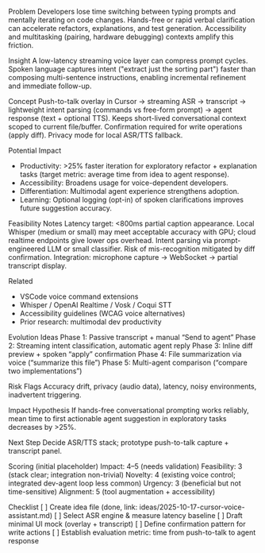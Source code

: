 Problem
Developers lose time switching between typing prompts and mentally iterating on code changes. Hands-free or rapid verbal clarification can accelerate refactors, explanations, and test generation. Accessibility and multitasking (pairing, hardware debugging) contexts amplify this friction.

Insight
A low-latency streaming voice layer can compress prompt cycles. Spoken language captures intent ("extract just the sorting part") faster than composing multi-sentence instructions, enabling incremental refinement and immediate follow-up.

Concept
Push-to-talk overlay in Cursor → streaming ASR → transcript → lightweight intent parsing (commands vs free-form prompt) → agent response (text + optional TTS). Keeps short-lived conversational context scoped to current file/buffer. Confirmation required for write operations (apply diff). Privacy mode for local ASR/TTS fallback.

Potential Impact
- Productivity: >25% faster iteration for exploratory refactor + explanation tasks (target metric: average time from idea to agent response).
- Accessibility: Broadens usage for voice-dependent developers.
- Differentiation: Multimodal agent experience strengthens adoption.
- Learning: Optional logging (opt-in) of spoken clarifications improves future suggestion accuracy.

Feasibility Notes
Latency target: <800ms partial caption appearance. Local Whisper (medium or small) may meet acceptable accuracy with GPU; cloud realtime endpoints give lower ops overhead. Intent parsing via prompt-engineered LLM or small classifier. Risk of mis-recognition mitigated by diff confirmation. Integration: microphone capture → WebSocket → partial transcript display.

Related
- VSCode voice command extensions
- Whisper / OpenAI Realtime / Vosk / Coqui STT
- Accessibility guidelines (WCAG voice alternatives)
- Prior research: multimodal dev productivity

Evolution Ideas
Phase 1: Passive transcript + manual “Send to agent”
Phase 2: Streaming intent classification, automatic agent reply
Phase 3: Inline diff preview + spoken “apply” confirmation
Phase 4: File summarization via voice (“summarize this file”)
Phase 5: Multi-agent comparison (“compare two implementations”)

Risk Flags
Accuracy drift, privacy (audio data), latency, noisy environments, inadvertent triggering.

Impact Hypothesis
If hands-free conversational prompting works reliably, mean time to first actionable agent suggestion in exploratory tasks decreases by >25%.

Next Step
Decide ASR/TTS stack; prototype push-to-talk capture + transcript panel.

Scoring (initial placeholder)
Impact: 4–5 (needs validation)
Feasibility: 3 (stack clear; integration non-trivial)
Novelty: 4 (existing voice control; integrated dev-agent loop less common)
Urgency: 3 (beneficial but not time-sensitive)
Alignment: 5 (tool augmentation + accessibility)

Checklist
[ ] Create idea file (done, link: ideas/2025-10-17-cursor-voice-assistant.md)
[ ] Select ASR engine & measure latency baseline
[ ] Draft minimal UI mock (overlay + transcript)
[ ] Define confirmation pattern for write actions
[ ] Establish evaluation metric: time from push-to-talk to agent response
